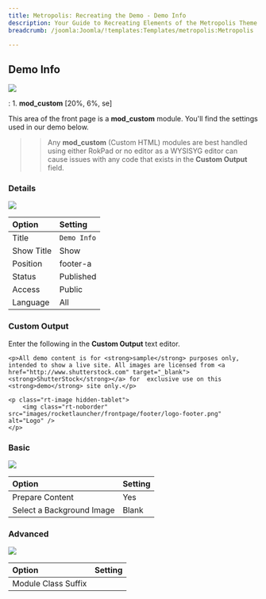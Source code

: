 ```yaml
---
title: Metropolis: Recreating the Demo - Demo Info
description: Your Guide to Recreating Elements of the Metropolis Theme for Joomla
breadcrumb: /joomla:Joomla/!templates:Templates/metropolis:Metropolis

---
```


Demo Info
----
![][demo]

:   1. **mod_custom** [20%, 6%, se]

This area of the front page is a **mod_custom** module. You'll find the settings used in our demo below.

>> Any **mod_custom** (Custom HTML) modules are best handled using either RokPad or no editor as a WYSISYG editor can cause issues with any code that exists in the **Custom Output** field.

### Details
![][demo2]

| Option     | Setting     |  
| :--------- | :---------- |  
| Title      | `Demo Info` |  
| Show Title | Show        |  
| Position   | footer-a    |  
| Status     | Published   |  
| Access     | Public      |  
| Language   | All         |  

### Custom Output
Enter the following in the **Custom Output** text editor.

~~~
<p>All demo content is for <strong>sample</strong> purposes only, intended to show a live site. All images are licensed from <a href="http://www.shutterstock.com" target="_blank"><strong>ShutterStock</strong></a> for  exclusive use on this <strong>demo</strong> site only.</p>

<p class="rt-image hidden-tablet">
    <img class="rt-noborder" src="images/rocketlauncher/frontpage/footer/logo-footer.png" alt="Logo" />
</p>
~~~

### Basic
![][demo3]

| Option                    | Setting |
| :------------------------ | :------ |
| Prepare Content           | Yes     |
| Select a Background Image | Blank   |

### Advanced
![][demo4]

| Option              | Setting |  
| :------------------ | :------ |  
| Module Class Suffix |         |    

[demo]: assets/demo_7.jpeg
[demo2]: assets/info_1.jpeg
[demo3]: assets/info_2.jpeg
[demo4]: assets/info_3.jpeg